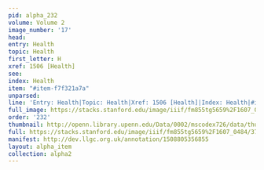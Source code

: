 ```yaml
---
pid: alpha_232
volume: Volume 2
image_number: '17'
head: 
entry: Health
topic: Health
first_letter: H
xref: 1506 [Health]
see: 
index: Health
item: "#item-f7f321a7a"
unparsed: 
line: 'Entry: Health|Topic: Health|Xref: 1506 [Health]|Index: Health|#item-f7f321a7a'
full_image: https://stacks.stanford.edu/image/iiif/fm855tg5659%2F1607_0484/full/full/0/default.jpg
order: '232'
thumbnail: http://openn.library.upenn.edu/Data/0002/mscodex726/data/thumb/1607_0484_thumb.jpg
full: https://stacks.stanford.edu/image/iiif/fm855tg5659%2F1607_0484/370,2316,3030,449/full/0/default.jpg
manifest: http://dev.llgc.org.uk/annotation/1508805356855
layout: alpha_item
collection: alpha2
---
```

